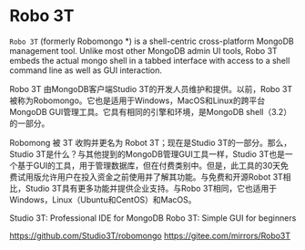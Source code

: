 # Robo 3T
<!-- @author DHJT 2020-10-14 -->

`Robo 3T` (formerly Robomongo *) is a shell-centric cross-platform MongoDB management tool. Unlike most other MongoDB admin UI tools, Robo 3T embeds the actual mongo shell in a tabbed interface with access to a shell command line as well as GUI interaction.

Robo 3T 由MongoDB客户端Studio 3T的开发人员维护和提供。以前，Robo 3T被称为Robomongo。它也是适用于Windows，MacOS和Linux的跨平台MongoDB GUI管理工具。它具有相同的引擎和环境，是MongoDB shell（3.2）的一部分。

Robomong 被 3T 收购并更名为 Robot 3T；现在是Studio 3T的一部分。那么，Studio 3T是什么？与其他提到的MongoDB管理GUI工具一样，Studio 3T也是一个基于GUI的工具，用于管理数据库，但在付费类别中。但是，此工具的30天免费试用版允许用户在投入资金之前使用并了解其功能。与免费和开源Robot 3T相比，Studio 3T具有更多功能并提供企业支持。与Robo 3T相同，它也适用于Windows，Linux（Ubuntu和CentOS）和MacOS。

Studio 3T: Professional IDE for MongoDB
Robo 3T: Simple GUI for beginners

https://github.com/Studio3T/robomongo
https://gitee.com/mirrors/Robo3T